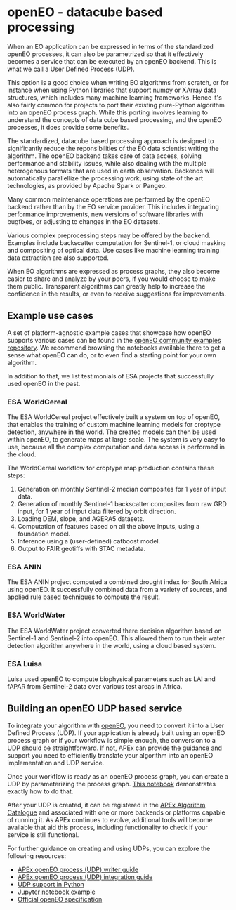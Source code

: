# openEO - datacube based processing

When an EO application can be expressed in terms of the standardized openEO processes, it can also be parametrized so that
it effectively becomes a service that can be executed by an openEO backend. This is what we call a User Defined Process (UDP).

This option is a good choice when writing EO algorithms from scratch, or for instance when using Python libraries that support
numpy or XArray data structures, which includes many machine learning frameworks. Hence it's also fairly common for projects
to port their existing pure-Python algorithm into an openEO process graph. While this porting involves learning to understand
the concepts of data cube based processing, and the openEO processes, it does provide some benefits.

The standardized, datacube based processing approach is designed to significantly reduce the reponsibilities of the EO
data scientist writing the algorithm. The openEO backend takes care of data access, solving performance and stability issues,
while also dealing with the multiple heterogenous formats that are used in earth observation. Backends will automatically
parallellize the processing work, using state of the art technologies, as provided by Apache Spark or Pangeo.

Many common maintenance operations are performed by the openEO backend rather than by the EO service provider. This includes
integrating performance improvements, new versions of software libraries with bugfixes, or adjusting to changes in the EO
datasets.

Various complex preprocessing steps may be offered by the backend. Examples include backscatter computation for Sentinel-1,
or cloud masking and compositing of optical data. Use cases like machine learning training data extraction are also supported.

When EO algorithms are expressed as process graphs, they also become easier to share and analyze by your peers, if you
would choose to make them public. Transparent algorithms can greatly help to increase the confidence in the results, or even to receive
suggestions for improvements.


## Example use cases

A set of platform-agnostic example cases that showcase how openEO supports various cases can be found in the
[openEO community examples repository](https://github.com/Open-EO/openeo-community-examples).
We recommend browsing the notebooks available there to get a sense what openEO can do, or to even find a starting point for your own
algorithm.

In addition to that, we list testimonials of ESA projects that successfully used openEO in the past.

### ESA WorldCereal

The ESA WorldCereal project effectively built a system on top of openEO, that enables the training of custom machine
learning models for croptype detection, anywhere in the world. The created models can then be used within openEO, to
generate maps at large scale. The system is very easy to use, because all the complex computation and data access is performed
in the cloud.

The WorldCereal workflow for croptype map production contains these steps:

1. Generation on monthly Sentinel-2 median composites for 1 year of input data.
2. Generation of monthly Sentinel-1 backscatter composites from raw GRD input, for 1 year of input data filtered by orbit direction.
3. Loading DEM, slope, and AGERA5 datasets.
4. Computation of features based on all the above inputs, using a foundation model.
5. Inference using a (user-defined) catboost model.
6. Output to FAIR geotiffs with STAC metadata.

### ESA ANIN

The ESA ANIN project computed a combined drought index for South Africa using openEO. It successfully combined data from
a variety of sources, and applied rule based techniques to compute the result.

### ESA WorldWater

The ESA WorldWater project converted there decision algorithm based on Sentinel-1 and Sentinel-2 into openEO. This
allowed them to run their water detection algorithm anywhere in the world, using a cloud based system.

### ESA Luisa

Luisa used openEO to compute biophysical parameters such as LAI and fAPAR from Sentinel-2 data over various test areas
in Africa.


## Building an openEO UDP based service

To integrate your algorithm with [openEO](https://openeo.org/), you need to convert it into a User Defined Process (UDP).
If your application is already built using an openEO process graph or if your workflow is simple enough, the conversion to a UDP should be straightforward.
If not, APEx can provide the guidance and support you need to efficiently translate your algorithm into an openEO implementation and UDP service.

Once your workflow is ready as an openEO process graph, you can create a UDP by parameterizing the process graph. [This notebook](https://documentation.dataspace.copernicus.eu/notebook-samples/openeo/UDP.html)
demonstrates exactly how to do that.

After your UDP is created, it can be registered in the [APEx Algorithm Catalogue](https://algorithms-catalogue.apex.esa.int/) and associated with one or more backends or platforms capable of running it.
As APEx continues to evolve, additional tools will become available that aid this process, including functionality to check if your service
is still functional.

For further guidance on creating and using UDPs, you can explore the following resources:

- [APEx openEO process (UDP) writer guide](../udp_writer_guide.qmd#sec-udp-writing)
- [APEx openEO process (UDP) integration guide](../udp_writer_guide.qmd#sec-udp-integration)
- [UDP support in Python](https://open-eo.github.io/openeo-python-client/udp.html#user-defined-processes)
- [Jupyter notebook example](https://github.com/Open-EO/openeo-community-examples/blob/main/python/Sentinel1_Stats/Sentinel1_Stats.ipynb)
- [Official openEO specification](https://api.openeo.org/#tag/User-Defined-Processes)
